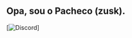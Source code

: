 ##   Opa, sou o Pacheco (zusk).

[![Discord](https://img.shields.io/badge/Discord-7289DA?style=for-the-badge&logo=discord&logoColor=white)]
